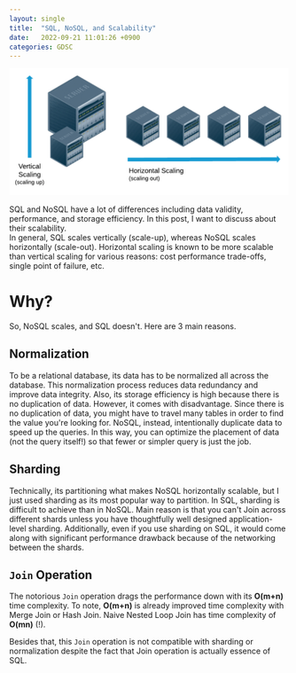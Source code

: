 ```yaml
---
layout: single
title:  "SQL, NoSQL, and Scalability"
date:   2022-09-21 11:01:26 +0900
categories: GDSC
---
```


![Scaling Diagram](/assets/images/scaling-diagram.png)

SQL and NoSQL have a lot of differences including data validity, performance, and storage efficiency. In this post, I want to discuss about their scalability.  
In general, SQL scales vertically (scale-up), whereas NoSQL scales horizontally (scale-out). Horizontal scaling is known to be more scalable than vertical scaling for various reasons: cost performance trade-offs, single point of failure, etc. 

# Why?
So, NoSQL scales, and SQL doesn't. Here are 3 main reasons.

## Normalization
To be a relational database, its data has to be normalized all across the database. This normalization process reduces data redundancy and improve data integrity. Also, its storage efficiency is high because there is no duplication of data. However, it comes with disadvantage. Since there is no duplication of data, you might have to travel many tables in order to find the value you're looking for. NoSQL, instead, intentionally duplicate data to speed up the queries. In this way, you can optimize the placement of data (not the query itself!) so that fewer or simpler query is just the job.

## Sharding
Technically, its partitioning what makes NoSQL horizontally scalable, but I just used sharding as its most popular way to partition. In SQL, sharding is difficult to achieve than in NoSQL. Main reason is that you can't Join across different shards unless you have thoughtfully well designed application-level sharding. Additionally, even if you use sharding on SQL, it would come along with significant performance drawback because of the networking between the shards. 

## `Join` Operation
The notorious `Join` operation drags the performance down with its **O(m+n)** time complexity. To note, **O(m+n)** is already improved time complexity with Merge Join or Hash Join. Naive Nested Loop Join has time complexity of **O(mn)** (!). 

Besides that, this `Join` operation is not compatible with sharding or normalization despite the fact that Join operation is actually essence of SQL.